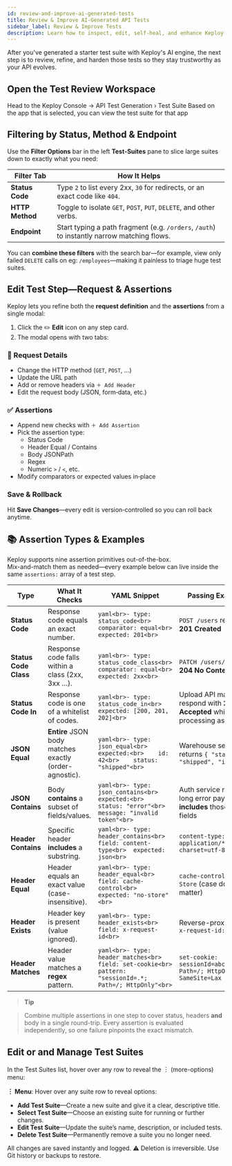 ```yaml
---
id: review-and-improve-ai-generated-tests
title: Review & Improve AI-Generated API Tests
sidebar_label: Review & Improve Tests
description: Learn how to inspect, edit, self-heal, and enhance Keploy's AI-generated API test suites for maximum coverage and reliability.
---
```


After you've generated a starter test suite with Keploy's AI engine, the next step is to review, refine, and harden those tests so they stay trustworthy as your API evolves.

## Open the Test Review Workspace

Head to the Keploy Console → API Test Generation › Test Suite
Based on the app that is selected, you can view the test suite for that app

## Filtering by Status, Method & Endpoint

Use the **Filter Options** bar in the left **Test‑Suites** pane to slice large suites down to exactly what you need:

| **Filter Tab**  | **How It Helps**                                                                           |
| --------------- | ------------------------------------------------------------------------------------------ |
| **Status Code** | Type `2` to list every 2xx, `30` for redirects, or an exact code like `404`.               |
| **HTTP Method** | Toggle to isolate `GET`, `POST`, `PUT`, `DELETE`, and other verbs.                         |
| **Endpoint**    | Start typing a path fragment (e.g. `/orders`, `/auth`) to instantly narrow matching flows. |

You can **combine these filters** with the search bar—for example, view only failed `DELETE` calls on eg: `/employees`—making it painless to triage huge test suites.

## Edit Test Step—Request & Assertions

Keploy lets you refine both the **request definition** and the **assertions** from a single modal:

1. Click the ✏️ **Edit** icon on any step card.
2. The modal opens with two tabs:

### 📨 Request Details

- Change the HTTP method (`GET`, `POST`, …)
- Update the URL path
- Add or remove headers via `＋ Add Header`
- Edit the request body (JSON, form‑data, etc.)

### ✅ Assertions

- Append new checks with `＋ Add Assertion`
- Pick the assertion type:
  - Status Code
  - Header Equal / Contains
  - Body JSONPath
  - Regex
  - Numeric `>` / `<`, etc.
- Modify comparators or expected values in‑place

### Save & Rollback

Hit **Save Changes**—every edit is version‑controlled so you can roll back anytime.

## 📚 Assertion Types & Examples

Keploy supports nine assertion primitives out-of-the-box.  
Mix-and-match them as needed—every example below can live inside the same `assertions:` array of a test step.

| **Type**              | **What It Checks**                                     | **YAML Snippet**                                                                                           | **Passing Example**                                                          |
| --------------------- | ------------------------------------------------------ | ---------------------------------------------------------------------------------------------------------- | ---------------------------------------------------------------------------- |
| **Status Code**       | Response code equals an exact number.                  | `yaml<br>- type: status_code<br>  comparator: equal<br>  expected: 201<br>`                                | `POST /users` returns **201 Created**                                        |
| **Status Code Class** | Response code falls within a class (2xx, 3xx …).       | `yaml<br>- type: status_code_class<br>  comparator: equal<br>  expected: 2xx<br>`                          | `PATCH /users/42` → **204 No Content**                                       |
| **Status Code In**    | Response code is one of a whitelist of codes.          | `yaml<br>- type: status_code_in<br>  expected: [200, 201, 202]<br>`                                        | Upload API may respond with **202 Accepted** while processing async          |
| **JSON Equal**        | **Entire** JSON body matches exactly (order-agnostic). | `yaml<br>- type: json_equal<br>  expected:<br>    id: 42<br>    status: "shipped"<br>`                     | Warehouse service returns `{ "status": "shipped", "id": 42 }`                |
| **JSON Contains**     | Body **contains** a subset of fields/values.           | `yaml<br>- type: json_contains<br>  expected:<br>    status: "error"<br>    message: "invalid token"<br>`  | Auth service returns a long error payload that **includes** those two fields |
| **Header Contains**   | Specific header **includes** a substring.              | `yaml<br>- type: header_contains<br>  field: content-type<br>  expected: json<br>`                         | `content-type: application/**json**; charset=utf-8`                          |
| **Header Equal**      | Header equals an exact value (case-insensitive).       | `yaml<br>- type: header_equal<br>  field: cache-control<br>  expected: "no-store"<br>`                     | `cache-control: No-Store` (case doesn't matter)                              |
| **Header Exists**     | Header key is present (value ignored).                 | `yaml<br>- type: header_exists<br>  field: x-request-id<br>`                                               | Reverse-proxy injects `x-request-id: 4b087…`                                 |
| **Header Matches**    | Header value matches a **regex** pattern.              | `yaml<br>- type: header_matches<br>  field: set-cookie<br>  pattern: "sessionId=.*; Path=/; HttpOnly"<br>` | `set-cookie: sessionId=abc123; Path=/; HttpOnly; SameSite=Lax`               |

> **Tip**

> Combine multiple assertions in one step to cover status, headers **and** body in a single round-trip. Every assertion is evaluated independently, so one failure pinpoints the exact mismatch.

## Edit or and Manage Test Suites

In the Test Suites list, hover over any row to reveal the ︙ (more-options) menu:

**︙ Menu**: Hover over any suite row to reveal options:

- **Add Test Suite**—Create a new suite and give it a clear, descriptive title.
- **Select Test Suite**—Choose an existing suite for running or further changes.
- **Edit Test Suite**—Update the suite’s name, description, or included tests.
- **Delete Test Suite**—Permanently remove a suite you no longer need.

All changes are saved instantly and logged.
⚠️ Deletion is irreversible. Use Git history or backups to restore.
